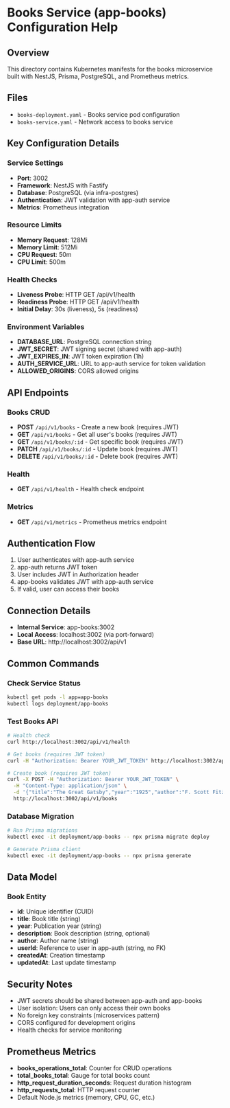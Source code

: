 # Books Service (app-books) Configuration Help

## Overview
This directory contains Kubernetes manifests for the books microservice built with NestJS, Prisma, PostgreSQL, and Prometheus metrics.

## Files
- `books-deployment.yaml` - Books service pod configuration
- `books-service.yaml` - Network access to books service

## Key Configuration Details

### Service Settings
- **Port**: 3002
- **Framework**: NestJS with Fastify
- **Database**: PostgreSQL (via infra-postgres)
- **Authentication**: JWT validation with app-auth service
- **Metrics**: Prometheus integration

### Resource Limits
- **Memory Request**: 128Mi
- **Memory Limit**: 512Mi
- **CPU Request**: 50m
- **CPU Limit**: 500m

### Health Checks
- **Liveness Probe**: HTTP GET /api/v1/health
- **Readiness Probe**: HTTP GET /api/v1/health
- **Initial Delay**: 30s (liveness), 5s (readiness)

### Environment Variables
- **DATABASE_URL**: PostgreSQL connection string
- **JWT_SECRET**: JWT signing secret (shared with app-auth)
- **JWT_EXPIRES_IN**: JWT token expiration (1h)
- **AUTH_SERVICE_URL**: URL to app-auth service for token validation
- **ALLOWED_ORIGINS**: CORS allowed origins

## API Endpoints

### Books CRUD
- **POST** `/api/v1/books` - Create a new book (requires JWT)
- **GET** `/api/v1/books` - Get all user's books (requires JWT)
- **GET** `/api/v1/books/:id` - Get specific book (requires JWT)
- **PATCH** `/api/v1/books/:id` - Update book (requires JWT)
- **DELETE** `/api/v1/books/:id` - Delete book (requires JWT)

### Health
- **GET** `/api/v1/health` - Health check endpoint

### Metrics
- **GET** `/api/v1/metrics` - Prometheus metrics endpoint

## Authentication Flow
1. User authenticates with app-auth service
2. app-auth returns JWT token
3. User includes JWT in Authorization header
4. app-books validates JWT with app-auth service
5. If valid, user can access their books

## Connection Details
- **Internal Service**: app-books:3002
- **Local Access**: localhost:3002 (via port-forward)
- **Base URL**: http://localhost:3002/api/v1

## Common Commands

### Check Service Status
```bash
kubectl get pods -l app=app-books
kubectl logs deployment/app-books
```

### Test Books API
```bash
# Health check
curl http://localhost:3002/api/v1/health

# Get books (requires JWT token)
curl -H "Authorization: Bearer YOUR_JWT_TOKEN" http://localhost:3002/api/v1/books

# Create book (requires JWT token)
curl -X POST -H "Authorization: Bearer YOUR_JWT_TOKEN" \
  -H "Content-Type: application/json" \
  -d '{"title":"The Great Gatsby","year":"1925","author":"F. Scott Fitzgerald","description":"A classic American novel"}' \
  http://localhost:3002/api/v1/books
```

### Database Migration
```bash
# Run Prisma migrations
kubectl exec -it deployment/app-books -- npx prisma migrate deploy

# Generate Prisma client
kubectl exec -it deployment/app-books -- npx prisma generate
```

## Data Model

### Book Entity
- **id**: Unique identifier (CUID)
- **title**: Book title (string)
- **year**: Publication year (string)
- **description**: Book description (string, optional)
- **author**: Author name (string)
- **userId**: Reference to user in app-auth (string, no FK)
- **createdAt**: Creation timestamp
- **updatedAt**: Last update timestamp

## Security Notes
- JWT secrets should be shared between app-auth and app-books
- User isolation: Users can only access their own books
- No foreign key constraints (microservices pattern)
- CORS configured for development origins
- Health checks for service monitoring

## Prometheus Metrics
- **books_operations_total**: Counter for CRUD operations
- **total_books_total**: Gauge for total books count
- **http_request_duration_seconds**: Request duration histogram
- **http_requests_total**: HTTP request counter
- Default Node.js metrics (memory, CPU, GC, etc.)
